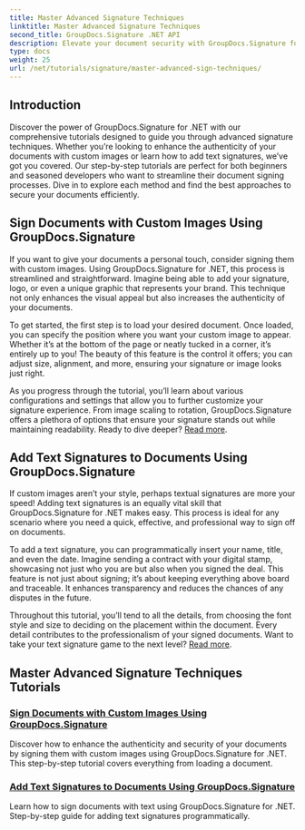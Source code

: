 ```yaml
---
title: Master Advanced Signature Techniques
linktitle: Master Advanced Signature Techniques
second_title: GroupDocs.Signature .NET API
description: Elevate your document security with GroupDocs.Signature for .NET tutorials. Learn advanced signature techniques, from custom images to text signatures.
type: docs
weight: 25
url: /net/tutorials/signature/master-advanced-sign-techniques/
---
```

## Introduction

Discover the power of GroupDocs.Signature for .NET with our comprehensive tutorials designed to guide you through advanced signature techniques. Whether you’re looking to enhance the authenticity of your documents with custom images or learn how to add text signatures, we’ve got you covered. Our step-by-step tutorials are perfect for both beginners and seasoned developers who want to streamline their document signing processes. Dive in to explore each method and find the best approaches to secure your documents efficiently. 

## Sign Documents with Custom Images Using GroupDocs.Signature
If you want to give your documents a personal touch, consider signing them with custom images. Using GroupDocs.Signature for .NET, this process is streamlined and straightforward. Imagine being able to add your signature, logo, or even a unique graphic that represents your brand. This technique not only enhances the visual appeal but also increases the authenticity of your documents.

To get started, the first step is to load your desired document. Once loaded, you can specify the position where you want your custom image to appear. Whether it’s at the bottom of the page or neatly tucked in a corner, it’s entirely up to you! The beauty of this feature is the control it offers; you can adjust size, alignment, and more, ensuring your signature or image looks just right.

As you progress through the tutorial, you’ll learn about various configurations and settings that allow you to further customize your signature experience. From image scaling to rotation, GroupDocs.Signature offers a plethora of options that ensure your signature stands out while maintaining readability. Ready to dive deeper? [Read more](./sign-documents-with-custom-image/).

## Add Text Signatures to Documents Using GroupDocs.Signature
If custom images aren’t your style, perhaps textual signatures are more your speed! Adding text signatures is an equally vital skill that GroupDocs.Signature for .NET makes easy. This process is ideal for any scenario where you need a quick, effective, and professional way to sign off on documents.

To add a text signature, you can programmatically insert your name, title, and even the date. Imagine sending a contract with your digital stamp, showcasing not just who you are but also when you signed the deal. This feature is not just about signing; it’s about keeping everything above board and traceable. It enhances transparency and reduces the chances of any disputes in the future.

Throughout this tutorial, you’ll tend to all the details, from choosing the font style and size to deciding on the placement within the document. Every detail contributes to the professionalism of your signed documents. Want to take your text signature game to the next level? [Read more](./add-text-signatures-to-documents/).

## Master Advanced Signature Techniques Tutorials
### [Sign Documents with Custom Images Using GroupDocs.Signature](./sign-documents-with-custom-image/)
Discover how to enhance the authenticity and security of your documents by signing them with custom images using GroupDocs.Signature for .NET. This step-by-step tutorial covers everything from loading a document.
### [Add Text Signatures to Documents Using GroupDocs.Signature](./add-text-signatures-to-documents/)
Learn how to sign documents with text using GroupDocs.Signature for .NET. Step-by-step guide for adding text signatures programmatically.